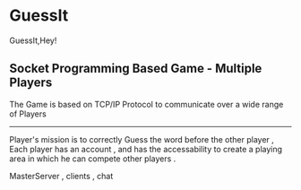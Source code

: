 # GuessIt
GuessIt,Hey!
<h2> Socket Programming Based Game - Multiple Players </h2> 
<p> 
  The Game is based on TCP/IP Protocol to communicate over a wide range of Players 
</p>
<hr> 
<p> 
  Player's mission is to correctly Guess the word before the other player , Each player has an account , 
  and has the accessability to create a playing area in which he can compete other players . 
 </p> 
 <p> MasterServer , clients , chat <p>
